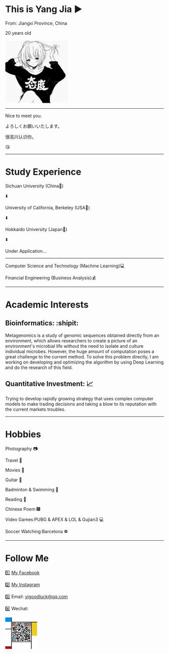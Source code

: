 # This is Yang Jia :arrow_forward:


From: Jiangxi Province, China

20 years old

![](github_fig.jpg)


---------------------

Nice to meet you.

よろしくお願いいたします。

很高兴认识你。

:kissing_heart:



-----

# Study Experience


Sichuan University (China:panda_face:)

:arrow_down:

University of California, Berkeley (USA:statue_of_liberty:) 

:arrow_down:

Hokkaido University (Japan:cherry_blossom:)

:arrow_down:

Under Application...

---------

Computer Science and Technology (Machine Learning):computer: 

Financial Engineering (Business Analysis):moneybag:

-----

# Academic Interests


## Bioinformatics: :shipit:

Metagenomics is a study of genomic sequences obtained directly from an environment, which allows researchers to create a picture of an environment's microbial life without the need to isolate and culture individual microbes. However, the huge amount of computation poses a great challenge to the current method. To solve this problem directly, I am working on developing and optimizing the algorithm by using Deep Learning and do the research of this field.

## Quantitative Investment: :chart_with_upwards_trend:

Trying to develop rapidly growing strategy that uses complex computer models to make trading decisions and taking a blow to its reputation with the current markets troubles.


-----

# Hobbies


Photography :camera:

Travel :sunrise_over_mountains:

Movies :movie_camera:

Guitar :guitar:

Badminton & Swimming :ocean:

Reading :book:

Chinese Poem :fireworks:

Video Games:PUBG & APEX & LOL & Gujian3 :computer:

Soccer Watching:Barcelona :soccer:

-------

# Follow Me


:one: [My Facebook](https://www.facebook.com/profile.php?id=100012850391181)

:two: [My Instagram](https://instagram.com/jiayangyoyoyo)

:three: Email: yjgoodluck@qq.com

:four: Wechat: 

<img src="QR_Code.jpg" width="20%" height="20%">
